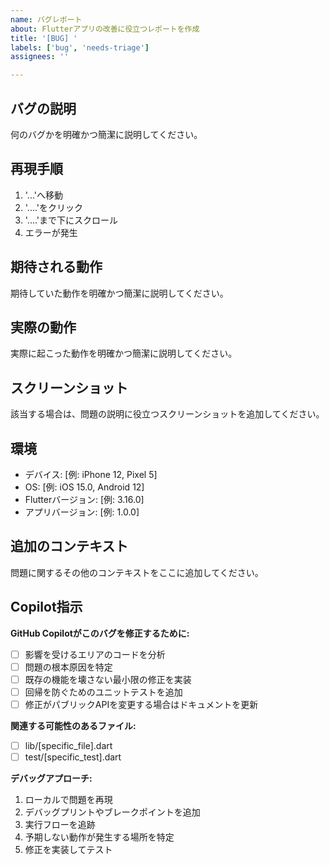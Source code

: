 ```yaml
---
name: バグレポート
about: Flutterアプリの改善に役立つレポートを作成
title: '[BUG] '
labels: ['bug', 'needs-triage']
assignees: ''

---
```


## バグの説明
何のバグかを明確かつ簡潔に説明してください。

## 再現手順
1. '...'へ移動
2. '....'をクリック
3. '....'まで下にスクロール
4. エラーが発生

## 期待される動作
期待していた動作を明確かつ簡潔に説明してください。

## 実際の動作
実際に起こった動作を明確かつ簡潔に説明してください。

## スクリーンショット
該当する場合は、問題の説明に役立つスクリーンショットを追加してください。

## 環境
- デバイス: [例: iPhone 12, Pixel 5]
- OS: [例: iOS 15.0, Android 12]
- Flutterバージョン: [例: 3.16.0]
- アプリバージョン: [例: 1.0.0]

## 追加のコンテキスト
問題に関するその他のコンテキストをここに追加してください。

## Copilot指示
**GitHub Copilotがこのバグを修正するために:**
- [ ] 影響を受けるエリアのコードを分析
- [ ] 問題の根本原因を特定
- [ ] 既存の機能を壊さない最小限の修正を実装
- [ ] 回帰を防ぐためのユニットテストを追加
- [ ] 修正がパブリックAPIを変更する場合はドキュメントを更新

**関連する可能性のあるファイル:**
- [ ] lib/[specific_file].dart
- [ ] test/[specific_test].dart

**デバッグアプローチ:**
1. ローカルで問題を再現
2. デバッグプリントやブレークポイントを追加
3. 実行フローを追跡
4. 予期しない動作が発生する場所を特定
5. 修正を実装してテスト
